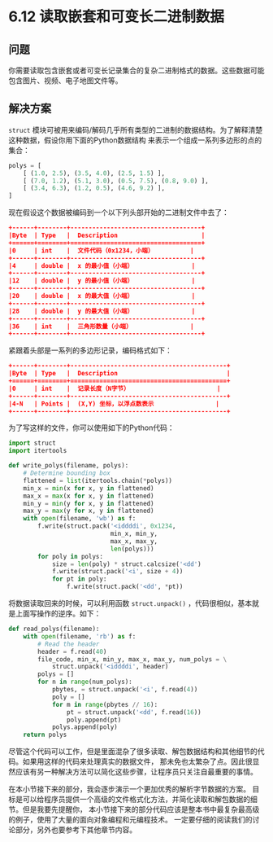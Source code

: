 # 6.12 读取嵌套和可变长二进制数据

## 问题

你需要读取包含嵌套或者可变长记录集合的复杂二进制格式的数据。这些数据可能包含图片、视频、电子地图文件等。

## 解决方案

`struct` 模块可被用来编码/解码几乎所有类型的二进制的数据结构。为了解释清楚这种数据，假设你用下面的Python数据结构 来表示一个组成一系列多边形的点的集合：

```python
polys = [
    [ (1.0, 2.5), (3.5, 4.0), (2.5, 1.5) ],
    [ (7.0, 1.2), (5.1, 3.0), (0.5, 7.5), (0.8, 9.0) ],
    [ (3.4, 6.3), (1.2, 0.5), (4.6, 9.2) ],
]
```

现在假设这个数据被编码到一个以下列头部开始的二进制文件中去了：

```json
+------+--------+------------------------------------+
|Byte  | Type   |  Description                       |
+======+========+====================================+
|0     | int    |  文件代码（0x1234，小端）          |
+------+--------+------------------------------------+
|4     | double |  x 的最小值（小端）                |
+------+--------+------------------------------------+
|12    | double |  y 的最小值（小端）                |
+------+--------+------------------------------------+
|20    | double |  x 的最大值（小端）                |
+------+--------+------------------------------------+
|28    | double |  y 的最大值（小端）                |
+------+--------+------------------------------------+
|36    | int    |  三角形数量（小端）                |
+------+--------+------------------------------------+
```

紧跟着头部是一系列的多边形记录，编码格式如下：

```json
+------+--------+-------------------------------------------+
|Byte  | Type   |  Description                              |
+======+========+===========================================+
|0     | int    |  记录长度（N字节）                        |
+------+--------+-------------------------------------------+
|4-N   | Points |  (X,Y) 坐标，以浮点数表示                 |
+------+--------+-------------------------------------------+
```

为了写这样的文件，你可以使用如下的Python代码：

```python
import struct
import itertools

def write_polys(filename, polys):
    # Determine bounding box
    flattened = list(itertools.chain(*polys))
    min_x = min(x for x, y in flattened)
    max_x = max(x for x, y in flattened)
    min_y = min(y for x, y in flattened)
    max_y = max(y for x, y in flattened)
    with open(filename, 'wb') as f:
        f.write(struct.pack('<iddddi', 0x1234,
                            min_x, min_y,
                            max_x, max_y,
                            len(polys)))
        for poly in polys:
            size = len(poly) * struct.calcsize('<dd')
            f.write(struct.pack('<i', size + 4))
            for pt in poly:
                f.write(struct.pack('<dd', *pt))
```

将数据读取回来的时候，可以利用函数 `struct.unpack()` ，代码很相似，基本就是上面写操作的逆序。如下：

```python
def read_polys(filename):
    with open(filename, 'rb') as f:
        # Read the header
        header = f.read(40)
        file_code, min_x, min_y, max_x, max_y, num_polys = \
            struct.unpack('<iddddi', header)
        polys = []
        for n in range(num_polys):
            pbytes, = struct.unpack('<i', f.read(4))
            poly = []
            for m in range(pbytes // 16):
                pt = struct.unpack('<dd', f.read(16))
                poly.append(pt)
            polys.append(poly)
    return polys
```

尽管这个代码可以工作，但是里面混杂了很多读取、解包数据结构和其他细节的代码。如果用这样的代码来处理真实的数据文件， 那未免也太繁杂了点。因此很显然应该有另一种解决方法可以简化这些步骤，让程序员只关注自最重要的事情。

在本小节接下来的部分，我会逐步演示一个更加优秀的解析字节数据的方案。 目标是可以给程序员提供一个高级的文件格式化方法，并简化读取和解包数据的细节。但是我要先提醒你， 本小节接下来的部分代码应该是整本书中最复杂最高级的例子，使用了大量的面向对象编程和元编程技术。 一定要仔细的阅读我们的讨论部分，另外也要参考下其他章节内容。